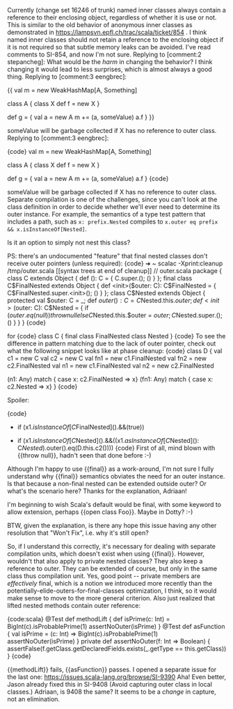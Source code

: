 Currently (change set 16246 of trunk) named inner classes always contain a reference to their enclosing object, regardless of whether it is use or not.  This is similar to the old behavior of anonymous inner classes as demonstrated in https://lampsvn.epfl.ch/trac/scala/ticket/854 .  I think named inner classes should not retain a reference to the enclosing object if it is not required so that subtle memory leaks can be avoided.
I've read comments to SI-854, and now I'm not sure.
Replying to [comment:2 stepancheg]:
What would be the _harm_ in changing the behavior?  I think changing it would lead to less surprises, which is almost always a good thing.
Replying to [comment:3 eengbrec]:

{{
val m = new WeakHashMap[A, Something]

class A {
  class X
  def f = new X
}

def g = {
val a = new A
m += (a, someValue)
a.f
}
}}

someValue will be garbage collected if X has no reference to outer class.
Replying to [comment:3 eengbrec]:

{code}
val m = new WeakHashMap[A, Something]

class A {
  class X
  def f = new X
}

def g = {
  val a = new A
  m += (a, someValue)
  a.f
}
{code}

someValue will be garbage collected if X has no reference to outer class.
Separate compilation is one of the challenges, since you can't look at the class definition in order to decide whether we'll ever need to determine its outer instance. For example, the semantics of a type test pattern that includes a path, such as `x: prefix.Nested` compiles to `x.outer eq prefix && x.isInstanceOf[Nested]`. 

Is it an option to simply not nest this class?

PS: there's an undocumented "feature" that final nested classes don't receive outer pointers (unless required):
{code}
➜  ~  scalac -Xprint:cleanup /tmp/outer.scala
[[syntax trees at end of                   cleanup]] // outer.scala
package <empty> {
  class C extends Object {
    def <init>(): C = {
      C.super.<init>();
      ()
    }
  };
  final class C$FinalNested extends Object {
    def <init>($outer: C): C$FinalNested = {
      C$FinalNested.super.<init>();
      ()
    }
  };
  class C$Nested extends Object {
    <synthetic> <paramaccessor> <artifact> protected val $outer: C = _;
    <synthetic> <stable> <artifact> def $outer(): C = C$Nested.this.$outer;
    def <init>($outer: C): C$Nested = {
      if ($outer.eq(null))
        throw null
      else
        C$Nested.this.$outer = $outer;
      C$Nested.super.<init>();
      ()
    }
  }
}
{code}

for
{code}
class C {
  final class FinalNested 
  class Nested 
}
{code}
To see the difference in pattern matching due to the lack of outer pointer, check out what the following snippet looks like at phase cleanup:
{code}
class D {
  val c1 = new C
  val c2 = new C
  val fn1 = new c1.FinalNested
  val fn2 = new c2.FinalNested
  val n1 = new c1.FinalNested
  val n2 = new c2.FinalNested

  (n1: Any) match { case x: c2.FinalNested => x}
  (fn1: Any) match { case x: c2.Nested => x}
}
{code}


Spoiler:

{code}
- if (x1.$isInstanceOf[C$FinalNested]().&&(true))
+ if (x1.$isInstanceOf[C$Nested]().&&((x1.$asInstanceOf[C$Nested](): C$Nested).$outer().eq(D.this.c2())))
{code}
First of all, mind blown with {{throw null}}, hadn't seen that done before :-)

Although I'm happy to use {{final}} as a work-around, I'm not sure I fully understand why {{final}} semantics obviates the need for an outer instance. Is that because a non-final nested can be extended outside outer? Or what's the scenario here?
Thanks for the explanation, Adriaan!

I'm beginning to wish Scala's default would be final, with some keyword to allow extension, perhaps {{open class Foo}}. Maybe in Dotty? :-)

BTW, given the explanation, is there any hope this issue having any other resolution that "Won't Fix", i.e. why it's still open?

So, if I understand this correctly, it's necessary for dealing with separate compilation units, which doesn't exist when using {{final}}. However, wouldn't that also apply to private nested classes? They also keep a reference to outer. They can be extended of course, but only in the same class thus compilation unit.
Yes, good point -- private members are _effectively_ final, which is a notion we introduced more recently than the potentially-elide-outers-for-final-classes optimization, I think, so it would make sense to move to the more general criterion.
Also just realized that lifted nested methods contain outer reference:

{code:scala}
  @Test
  def methodLift {
      def isPrime(c: Int) = BigInt(c).isProbablePrime(1)
    assertNoOuter(isPrime)
  }
  @Test
  def asFunction {
    val isPrime = (c: Int) => BigInt(c).isProbablePrime(1)
    assertNoOuter(isPrime)
  }
  private def assertNoOuter(f: Int => Boolean) {
    assertFalse(f.getClass.getDeclaredFields.exists(_.getType == this.getClass))
  }
{code}

{{methodLift}} fails, {{asFunction}} passes.
I opened a separate issue for the last one:
https://issues.scala-lang.org/browse/SI-9390
Aha! Even better, Jason already fixed this in SI-9408 (Avoid capturing outer class in local classes.)
Adriaan, is 9408 the same? It seems to be a _change_ in capture, not an elimination.
